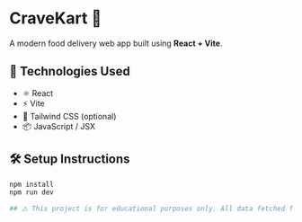 # CraveKart 🍔

A modern food delivery web app built using **React + Vite**.

## 🚀 Technologies Used
- ⚛️ React
- ⚡ Vite
- 🎨 Tailwind CSS (optional)
- 📦 JavaScript / JSX

## 🛠️ Setup Instructions

```bash
npm install
npm run dev

## ⚠️ This project is for educational purposes only. All data fetched from Swiggy is used only for learning and non-commercial use.
